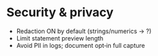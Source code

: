 # Security & privacy

- Redaction ON by default (strings/numerics → ?)
- Limit statement preview length
- Avoid PII in logs; document opt‑in full capture
